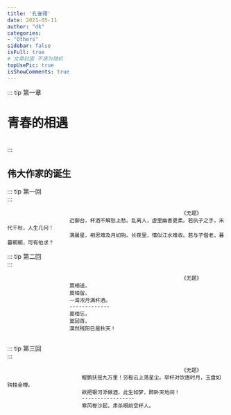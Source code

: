 ```yaml
---
title: '孔雀翎'
date: 2021-05-11
author: "dk"
categories:
- "Others"
sidebar: false
isFull: true
# 文章封面 不填为随机
topUsePic: true
isShowComments: true
---
```


::: tip 第一章
<h1>青春的相遇</h1><br>
:::

<!-- more -->


## 伟大作家的诞生



::: tip 第一回 <br>
:::
```
                                                        《无题》
                    近御台，杯酒不解愁上愁。乱离人，虚里幽香更柔。若执子之手，末代千秋，人生几何！
                    满晨星，相思难及月如钩。长夜里，情似江水难收。若与子偕老，暮暮朝朝，可有他求？
```


::: tip 第二回 <br>
:::

```
                                                        《无题》
                    莫相送，
                    莫相留，
                    一湾浓月满杯酒。
                    -------------
                    莫相忘，
                    莫回首，
                    漠然残阳已是秋天！ 
                   
```

::: tip 第三回 <br>
:::

```
                                                        《无题》
                        鲲鹏扶摇九万里！穷极云上落星尘。举杯对饮唐时月，玉盘如钩挂金樽。
                        欲把银河添做酒，此生如梦，醉卧天地间！
                        -----------------
                        寒风卷沙起，肃杀眼前空杯人。
                   
```



